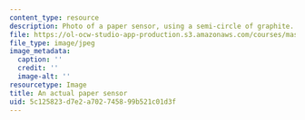 ```yaml
---
content_type: resource
description: Photo of a paper sensor, using a semi-circle of graphite.
file: https://ol-ocw-studio-app-production.s3.amazonaws.com/courses/mas-714j-technologies-for-creative-learning-fall-2009/5c125823d7e2a702745899b521c01d3f_Image12.jpg
file_type: image/jpeg
image_metadata:
  caption: ''
  credit: ''
  image-alt: ''
resourcetype: Image
title: An actual paper sensor
uid: 5c125823-d7e2-a702-7458-99b521c01d3f
---
```

